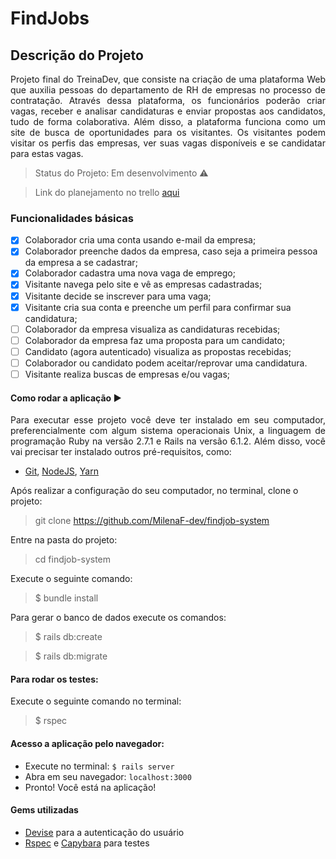 # FindJobs

## Descrição do Projeto
<p align="justify"> Projeto final do TreinaDev, que consiste na criação de uma plataforma Web que auxilia pessoas do departamento de RH de empresas no processo de contratação. Através dessa plataforma, os funcionários poderão criar vagas, receber e analisar candidaturas e enviar propostas aos candidatos, tudo de forma colaborativa. Além disso, a plataforma funciona como um site de busca de oportunidades para os visitantes. Os visitantes podem visitar os perfis das empresas, ver suas vagas disponíveis e se candidatar para estas vagas.</p>

> Status do Projeto: Em desenvolvimento :warning:

> Link do planejamento no trello [aqui](https://trello.com/b/sMTMq9y2/findjob-system)

### Funcionalidades básicas
- [X] Colaborador cria uma conta usando e-mail da empresa;
- [X] Colaborador preenche dados da empresa, caso seja a primeira pessoa da empresa a se cadastrar;
- [X] Colaborador cadastra uma nova vaga de emprego;
- [X] Visitante navega pelo site e vê as empresas cadastradas;
- [X] Visitante decide se inscrever para uma vaga;
- [X] Visitante cria sua conta e preenche um perfil para confirmar sua candidatura;
- [ ] Colaborador da empresa visualiza as candidaturas recebidas;
- [ ] Colaborador da empresa faz uma proposta para um candidato;
- [ ] Candidato (agora autenticado) visualiza as propostas recebidas;
- [ ] Colaborador ou candidato podem aceitar/reprovar uma candidatura.
- [ ] Visitante realiza buscas de empresas e/ou vagas;

#### Como rodar a aplicação :arrow_forward: 
<p align="justify">Para executar esse projeto você deve ter instalado em seu computador, preferencialmente com algum sistema operacionais Unix, a linguagem de programação Ruby na versão 2.7.1 e Rails na versão 6.1.2. Além disso, você vai precisar ter instalado outros pré-requisitos, como: </p>

* [Git](https://git-scm.com/book/pt-br/v2/Começando-Instalando-o-Git), [NodeJS](https://nodejs.org/pt-br/download/package-manager/), [Yarn](https://classic.yarnpkg.com/pt-BR/docs/install/)

<p>Após realizar a configuração do seu computador, no terminal, clone o projeto:</p>

> git clone https://github.com/MilenaF-dev/findjob-system

<p>Entre na pasta do projeto:</p>

> cd findjob-system

<p>Execute o seguinte comando:</p>

> $ bundle install

<p>Para gerar o banco de dados execute os comandos:</p>

> $ rails db:create

> $ rails db:migrate

#### Para rodar os testes: 

<p>Execute o seguinte comando no terminal:</p>

> $ rspec

#### Acesso a aplicação pelo navegador:

* Execute no terminal: `$ rails server`
* Abra em seu navegador: `localhost:3000`
* Pronto! Você está na aplicação!

#### Gems utilizadas

* [Devise](https://github.com/heartcombo/devise) para a autenticação do usuário
* [Rspec](https://github.com/rspec/rspec-rails) e [Capybara](https://github.com/teamcapybara/capybara) para testes



